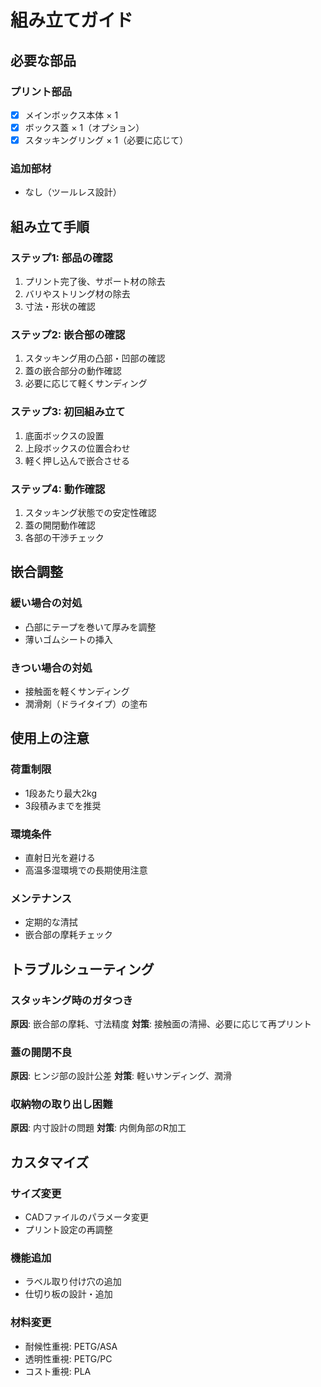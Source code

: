 # 組み立てガイド

## 必要な部品

### プリント部品
- [x] メインボックス本体 × 1
- [x] ボックス蓋 × 1（オプション）
- [x] スタッキングリング × 1（必要に応じて）

### 追加部材
- なし（ツールレス設計）

## 組み立て手順

### ステップ1: 部品の確認
1. プリント完了後、サポート材の除去
2. バリやストリング材の除去
3. 寸法・形状の確認

### ステップ2: 嵌合部の確認
1. スタッキング用の凸部・凹部の確認
2. 蓋の嵌合部分の動作確認
3. 必要に応じて軽くサンディング

### ステップ3: 初回組み立て
1. 底面ボックスの設置
2. 上段ボックスの位置合わせ
3. 軽く押し込んで嵌合させる

### ステップ4: 動作確認
1. スタッキング状態での安定性確認
2. 蓋の開閉動作確認
3. 各部の干渉チェック

## 嵌合調整

### 緩い場合の対処
- 凸部にテープを巻いて厚みを調整
- 薄いゴムシートの挿入

### きつい場合の対処
- 接触面を軽くサンディング
- 潤滑剤（ドライタイプ）の塗布

## 使用上の注意

### 荷重制限
- 1段あたり最大2kg
- 3段積みまでを推奨

### 環境条件
- 直射日光を避ける
- 高温多湿環境での長期使用注意

### メンテナンス
- 定期的な清拭
- 嵌合部の摩耗チェック

## トラブルシューティング

### スタッキング時のガタつき
**原因**: 嵌合部の摩耗、寸法精度
**対策**: 接触面の清掃、必要に応じて再プリント

### 蓋の開閉不良
**原因**: ヒンジ部の設計公差
**対策**: 軽いサンディング、潤滑

### 収納物の取り出し困難
**原因**: 内寸設計の問題
**対策**: 内側角部のR加工

## カスタマイズ

### サイズ変更
- CADファイルのパラメータ変更
- プリント設定の再調整

### 機能追加
- ラベル取り付け穴の追加
- 仕切り板の設計・追加

### 材料変更
- 耐候性重視: PETG/ASA
- 透明性重視: PETG/PC
- コスト重視: PLA